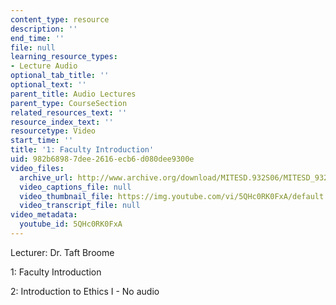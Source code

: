 ```yaml
---
content_type: resource
description: ''
end_time: ''
file: null
learning_resource_types:
- Lecture Audio
optional_tab_title: ''
optional_text: ''
parent_title: Audio Lectures
parent_type: CourseSection
related_resources_text: ''
resource_index_text: ''
resourcetype: Video
start_time: ''
title: '1: Faculty Introduction'
uid: 982b6898-7dee-2616-ecb6-d080dee9300e
video_files:
  archive_url: http://www.archive.org/download/MITESD.932S06/MITESD_932S06intro_300k.mp4
  video_captions_file: null
  video_thumbnail_file: https://img.youtube.com/vi/5QHc0RK0FxA/default.jpg
  video_transcript_file: null
video_metadata:
  youtube_id: 5QHc0RK0FxA
---
```


Lecturer: Dr. Taft Broome

1: Faculty Introduction

2: Introduction to Ethics I - No audio